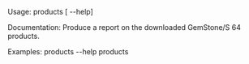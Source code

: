 Usage: products [ --help]
	
Documentation:
Produce a report on the downloaded GemStone/S 64 products.

Examples:
      products --help
	products
